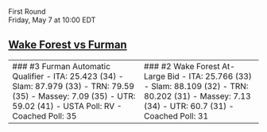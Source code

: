 First Round  
Friday, May 7 at 10:00 EDT
## [Wake Forest vs Furman](https://www.ncaa.com/game/5833664) 

<table><tr><td>  
### #3 Furman  
Automatic Qualifier  
- ITA: 25.423 (34)  
- Slam: 87.979 (33)  
- TRN: 79.59 (35)  
- Massey: 7.09 (35)  
- UTR: 59.02 (41)  
- USTA Poll: RV  
- Coached Poll: 35  
</td><td>  
### #2 Wake Forest  
At-Large Bid  
- ITA: 25.766 (33)  
- Slam: 88.109 (32)  
- TRN: 80.202 (31)  
- Massey: 7.13 (34)  
- UTR: 60.7 (31)  
- Coached Poll: 31  
</td></tr></table>  